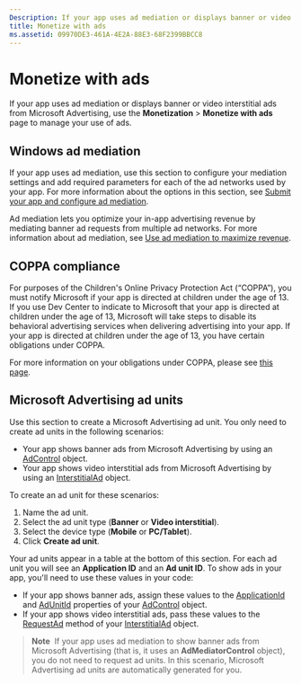 ```yaml
---
Description: If your app uses ad mediation or displays banner or video interstitial ads from Microsoft Advertising, use the Monetization &gt; Monetize with ads page to manage your use of ads.
title: Monetize with ads
ms.assetid: 09970DE3-461A-4E2A-88E3-68F2399BBCC8
---
```


# Monetize with ads


If your app uses ad mediation or displays banner or video interstitial ads from Microsoft Advertising, use the **Monetization** &gt; **Monetize with ads** page to manage your use of ads.

## Windows ad mediation


If your app uses ad mediation, use this section to configure your mediation settings and add required parameters for each of the ad networks used by your app. For more information about the options in this section, see [Submit your app and configure ad mediation](https://msdn.microsoft.com/library/windows/apps/mt219689).

Ad mediation lets you optimize your in-app advertising revenue by mediating banner ad requests from multiple ad networks. For more information about ad mediation, see [Use ad mediation to maximize revenue](https://msdn.microsoft.com/library/windows/apps/mt219691).

## COPPA compliance


For purposes of the Children's Online Privacy Protection Act (“COPPA”), you must notify Microsoft if your app is directed at children under the age of 13. If you use Dev Center to indicate to Microsoft that your app is directed at children under the age of 13, Microsoft will take steps to disable its behavioral advertising services when delivering advertising into your app. If your app is directed at children under the age of 13, you have certain obligations under COPPA.

For more information on your obligations under COPPA, please see [this page](http://go.microsoft.com/fwlink/p/?linkid=536558).

## Microsoft Advertising ad units


Use this section to create a Microsoft Advertising ad unit. You only need to create ad units in the following scenarios:

-   Your app shows banner ads from Microsoft Advertising by using an [AdControl](https://msdn.microsoft.com/library/mt313154.aspx) object.
-   Your app shows video interstitial ads from Microsoft Advertising by using an [InterstitialAd](https://msdn.microsoft.com/library/mt313189.aspx) object.

To create an ad unit for these scenarios:

1.  Name the ad unit.
2.  Select the ad unit type (**Banner** or **Video interstitial**).
3.  Select the device type (**Mobile** or **PC/Tablet**).
4.  Click **Create ad unit**.

Your ad units appear in a table at the bottom of this section. For each ad unit you will see an **Application ID** and an **Ad unit ID**. To show ads in your app, you'll need to use these values in your code:

-   If your app shows banner ads, assign these values to the [ApplicationId](https://msdn.microsoft.com/library/mt313174.aspx) and [AdUnitId](https://msdn.microsoft.com/library/mt313171.aspx) properties of your [AdControl](https://msdn.microsoft.com/library/mt313154.aspx) object.
-   If your app shows video interstitial ads, pass these values to the [RequestAd](https://msdn.microsoft.com/library/mt313192.aspx) method of your [InterstitialAd](https://msdn.microsoft.com/library/mt313189.aspx) object.

> **Note**  If your app uses ad mediation to show banner ads from Microsoft Advertising (that is, it uses an **AdMediatorControl** object), you do not need to request ad units. In this scenario, Microsoft Advertising ad units are automatically generated for you.

 

 

 




